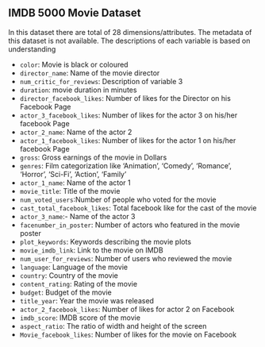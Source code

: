 ## IMDB 5000 Movie Dataset

In this dataset there are total of 28 dimensions/attributes. The metadata of this dataset is not available. The descriptions of each variable is based on understanding

- `color`: Movie is black or coloured
- `director_name`: Name of the movie director
- `num_critic_for_reviews`: Description of variable 3
- `duration`: movie duration in minutes
- `director_facebook_likes`: Number of likes for the Director on his Facebook Page
- `actor_3_facebook_likes`: Number of likes for the actor 3 on his/her facebook Page
- `actor_2_name`: Name of the actor 2
- `actor_1_facebook_likes`: Number of likes for the actor 1 on his/her facebook Page
- `gross`: Gross earnings of the movie in Dollars
- `genres`: Film categorization like ‘Animation’, ‘Comedy’, ‘Romance’, ‘Horror’, ‘Sci-Fi’, ‘Action’, ‘Family’
- `actor_1_name`: Name of the actor 1
- `movie_title`: Title of the movie
- `num_voted_users`:Number of people who voted for the movie
- `cast_total_facebook_likes`: Total facebook like for the cast of the movie
- `actor_3_name`:- Name of the actor 3
- `facenumber_in_poster`: Number of actors who featured in the movie poster
- `plot_keywords`: Keywords describing the movie plots
- `movie_imdb_link`: Link to the movie on IMDB
- `num_user_for_reviews`: Number of users who reviewed the movie
- `language`: Language of the movie
- `country`: Country of the movie
- `content_rating`: Rating of the movie
- `budget`: Budget of the movie
- `title_year`: Year the movie was released
- `actor_2_facebook_likes`: Number of likes for actor 2 on Facebook
- `imdb_score`: IMDB score of the movie
- `aspect_ratio`: The ratio of width and height of the screen
- `Movie_facebook_likes`: Number of likes for the movie on Facebook
